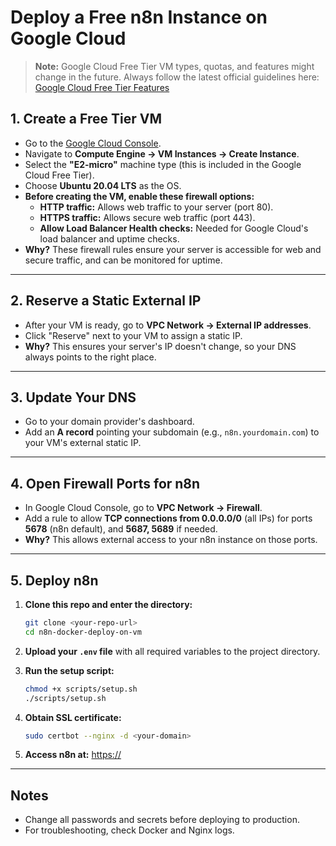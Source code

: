 # Deploy a Free n8n Instance on Google Cloud

> **Note:** Google Cloud Free Tier VM types, quotas, and features might change in the future. Always follow the latest official guidelines here:  
> [Google Cloud Free Tier Features](https://cloud.google.com/free/docs/free-cloud-features)

## 1. Create a Free Tier VM

- Go to the [Google Cloud Console](https://console.cloud.google.com/).
- Navigate to **Compute Engine → VM Instances → Create Instance**.
- Select the **"E2-micro"** machine type (this is included in the Google Cloud Free Tier).
- Choose **Ubuntu 20.04 LTS** as the OS.
- **Before creating the VM, enable these firewall options:**
  - **HTTP traffic:** Allows web traffic to your server (port 80).
  - **HTTPS traffic:** Allows secure web traffic (port 443).
  - **Allow Load Balancer Health checks:** Needed for Google Cloud's load balancer and uptime checks.
- **Why?** These firewall rules ensure your server is accessible for web and secure traffic, and can be monitored for uptime.

---

## 2. Reserve a Static External IP

- After your VM is ready, go to **VPC Network → External IP addresses**.
- Click "Reserve" next to your VM to assign a static IP.
- **Why?** This ensures your server's IP doesn't change, so your DNS always points to the right place.

---

## 3. Update Your DNS

- Go to your domain provider's dashboard.
- Add an **A record** pointing your subdomain (e.g., `n8n.yourdomain.com`) to your VM's external static IP.

---

## 4. Open Firewall Ports for n8n

- In Google Cloud Console, go to **VPC Network → Firewall**.
- Add a rule to allow **TCP connections from 0.0.0.0/0** (all IPs) for ports **5678** (n8n default), and **5687, 5689** if needed.
- **Why?** This allows external access to your n8n instance on those ports.

---

## 5. Deploy n8n

1. **Clone this repo and enter the directory:**
   ```bash
   git clone <your-repo-url>
   cd n8n-docker-deploy-on-vm
   ```

2. **Upload your `.env` file** with all required variables to the project directory.

3. **Run the setup script:**
   ```bash
   chmod +x scripts/setup.sh
   ./scripts/setup.sh
   ```

4. **Obtain SSL certificate:**
   ```bash
   sudo certbot --nginx -d <your-domain>
   ```

5. **Access n8n at:** [https://<your-domain>](https://<your-domain>)

---

## Notes

- Change all passwords and secrets before deploying to production.
- For troubleshooting, check Docker and Nginx logs.